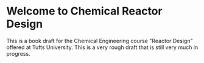 # Welcome to Chemical Reactor Design

This is a book draft for the Chemical Engineering course "Reactor Design" offered at Tufts University.
This is a very rough draft that is still very much in progress.

```{tableofcontents}
```
